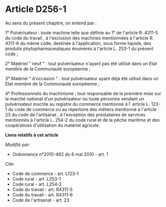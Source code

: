 # Article D256-1

Au sens du présent chapitre, on entend par : 

1° Pulvérisateur : toute machine telle que définie au 
1° de l'article R. 4311-5 du code du travail
, à l'exclusion des machines mentionnées à l'article R. 4311-6 du même code, destinée à l'application, sous forme liquide,
des produits phytopharmaceutiques énumérés à l'article L. 253-1 du présent code 
; 

2° Matériel " neuf " : tout pulvérisateur n'ayant pas été utilisé dans un Etat membre de la Communauté européenne ; 

3° Matériel " d'occasion " : tout pulvérisateur ayant déjà été utilisé dans un Etat membre de la Communauté européenne ; 

4° Professionnels du machinisme : tout responsable de la première mise sur le marché national d'un pulvérisateur ou toute
personne vendant un pulvérisateur inscrite au registre du commerce mentionné à l'
article L. 123-1 du code de commerce 
ou au répertoire des métiers mentionné à l'article 23 du code de l'artisanat
, à l'exception des prestataires de services mentionnés à l'article L. 254-2 du code rural et de la pêche maritime
et des coopératives d'utilisation du matériel agricole.

**Liens relatifs à cet article**

_Modifié par_:

  - Ordonnance n°2010-462 du 6 mai 2010 - art. 1

_Cite_:

  - Code de commerce - art. L123-1
  - Code rural - art. L253-1
  - Code rural - art. L254-2
  - Code du travail - art. R4311-5
  - Code du travail - art. R4311-6
  - Code de l'artisanat - art. 23

